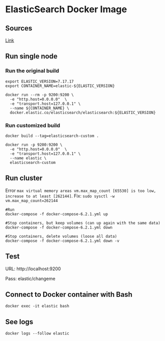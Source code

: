 # ElasticSearch Docker Image

## Sources

[Link](https://www.elastic.co/guide/en/elasticsearch/reference/current/docker.html)

## Run single node

### Run the original build

```
export ELASTIC_VERSION=7.17.17
export CONTAINER_NAME=elastic-${ELASTIC_VERSION}

docker run --rm -p 9200:9200 \
  -e "http.host=0.0.0.0"  \
  -e "transport.host=127.0.0.1" \
  --name ${CONTAINER_NAME} \
  docker.elastic.co/elasticsearch/elasticsearch:${ELASTIC_VERSION}
```

### Run customized build
```
docker build --tag=elasticsearch-custom .

docker run -p 9200:9200 \
  -e "http.host=0.0.0.0"  \
  -e "transport.host=127.0.0.1" \
  --name elastic \
  elasticsearch-custom
```

## Run cluster
Error `max virtual memory areas vm.max_map_count [65530] is too low, increase to at least [262144]`.
Fix: `sudo sysctl -w vm.max_map_count=262144`
```
#Run
docker-compose -f docker-compose-6.2.1.yml up

#Stop containers, but keep volumes (can up again with the same data)
docker-compose -f docker-compose-6.2.1.yml down

#Stop containers, delete volumes (loose all data)
docker-compose -f docker-compose-6.2.1.yml down -v
```
## Test

URL: http://localhost:9200

Pass: elastic/changeme

## Connect to Docker container with Bash
`docker exec -it elastic bash`

## See logs
`docker logs --follow elastic`
